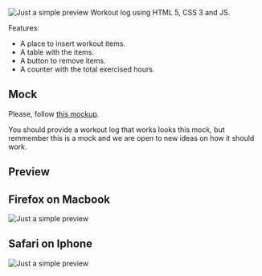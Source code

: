 ![Just a simple preview](http://i.imgur.com/wykw4R5.png)
Workout log using HTML 5, CSS 3 and JS.


Features:

* A place to insert workout items.
* A table with the items.
* A button to remove items.
* A counter with the total exercised hours.


## Mock

Please, follow [this mockup](https://www.evernote.com/shard/s6/sh/6db363ef-f8c1-4d8f-b619-b87889953cdc/ea1c6f7ebbc930e95f8012687fea9be6).

You should provide a workout log that works looks this mock, but remmember this is a mock and we are open to new ideas on how it should work.



## Preview

## Firefox on Macbook

![Just a simple preview](http://i.imgur.com/VBOsBCu.png)

## Safari on Iphone

![Just a simple preview](http://i.imgur.com/jxxkzPX.png)

